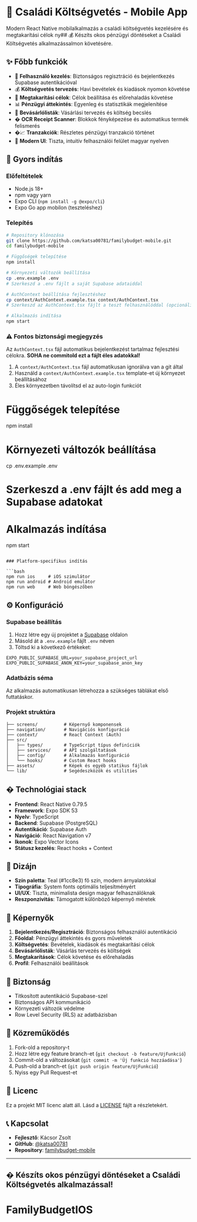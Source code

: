 # 📱 Családi Költségvetés - Mobile App

Modern React Native mobilalkalmazás a családi költségvetés kezelésére és megtakarítási célok ny## 💰 Készíts okos pénzügyi döntéseket a Családi Költségvetés alkalmazássalmon követésére.

## ✨ Főbb funkciók

- 👥 **Felhasználó kezelés**: Biztonságos regisztráció és bejelentkezés Supabase autentikációval
- 💰 **Költségvetés tervezés**: Havi bevételek és kiadások nyomon követése
- 🎯 **Megtakarítási célok**: Célok beállítása és előrehaladás követése
- 📊 **Pénzügyi áttekintés**: Egyenleg és statisztikák megjelenítése
- 🛒 **Bevásárlólisták**: Vásárlási tervezés és költség becslés
- � **OCR Receipt Scanner**: Blokkok fényképezése és automatikus termék felismerés
- �📈 **Tranzakciók**: Részletes pénzügyi tranzakció történet  
- 🎨 **Modern UI**: Tiszta, intuitív felhasználói felület magyar nyelven

## 🚀 Gyors indítás

### Előfeltételek

- Node.js 18+
- npm vagy yarn
- Expo CLI (`npm install -g @expo/cli`)
- Expo Go app mobilon (teszteléshez)

### Telepítés

```bash
# Repository klónozása
git clone https://github.com/katsa00781/familybudget-mobile.git
cd familybudget-mobile

# Függőségek telepítése
npm install

# Környezeti változók beállítása
cp .env.example .env
# Szerkeszd a .env fájlt a saját Supabase adataiddal

# AuthContext beállítása fejlesztéshez
cp context/AuthContext.example.tsx context/AuthContext.tsx
# Szerkeszd az AuthContext.tsx fájlt a teszt felhasználóddal (opcionális)

# Alkalmazás indítása
npm start
```

### ⚠️ Fontos biztonsági megjegyzés

Az `AuthContext.tsx` fájl automatikus bejelentkezést tartalmaz fejlesztési célokra. **SOHA ne commitold ezt a fájlt éles adatokkal!**

1. A `context/AuthContext.tsx` fájl automatikusan ignorálva van a git által
2. Használd a `context/AuthContext.example.tsx` template-et új környezet beállításához
3. Éles környezetben távolítsd el az auto-login funkciót

# Függőségek telepítése
npm install

# Környezeti változók beállítása
cp .env.example .env
# Szerkeszd a .env fájlt és add meg a Supabase adatokat

# Alkalmazás indítása
npm start
```

### Platform-specifikus indítás

```bash
npm run ios     # iOS szimulátor
npm run android # Android emulátor  
npm run web     # Web böngészőben
```

## ⚙️ Konfiguráció

### Supabase beállítás

1. Hozz létre egy új projektet a [Supabase](https://supabase.com) oldalon
2. Másold át a `.env.example` fájlt `.env` néven
3. Töltsd ki a következő értékeket:

```env
EXPO_PUBLIC_SUPABASE_URL=your_supabase_project_url
EXPO_PUBLIC_SUPABASE_ANON_KEY=your_supabase_anon_key
```

### Adatbázis séma

Az alkalmazás automatikusan létrehozza a szükséges táblákat első futtatáskor.

### Projekt struktúra

```plaintext
├── screens/          # Képernyő komponensek
├── navigation/       # Navigációs konfiguráció
├── context/          # React Context (Auth)
├── src/
│   ├── types/        # TypeScript típus definíciók
│   ├── services/     # API szolgáltatások
│   ├── config/       # Alkalmazás konfiguráció
│   └── hooks/        # Custom React hooks
├── assets/           # Képek és egyéb statikus fájlok
└── lib/              # Segédeszközök és utilities
```

## �️ Technológiai stack

- **Frontend**: React Native 0.79.5
- **Framework**: Expo SDK 53
- **Nyelv**: TypeScript
- **Backend**: Supabase (PostgreSQL)
- **Autentikáció**: Supabase Auth
- **Navigáció**: React Navigation v7
- **Ikonok**: Expo Vector Icons
- **Státusz kezelés**: React hooks + Context

## 🎨 Dizájn

- **Szín paletta**: Teal (#1cc8e3) fő szín, modern árnyalatokkal
- **Tipográfia**: System fonts optimális teljesítményért
- **UI/UX**: Tiszta, minimalista design magyar felhasználóknak
- **Reszponzivitás**: Támogatott különböző képernyő méretek

## 📱 Képernyők

1. **Bejelentkezés/Regisztráció**: Biztonságos felhasználói autentikáció
2. **Főoldal**: Pénzügyi áttekintés és gyors műveletek
3. **Költségvetés**: Bevételek, kiadások és megtakarítási célok
4. **Bevásárlólisták**: Vásárlás tervezés és költségek
5. **Megtakarítások**: Célok követése és előrehaladás
6. **Profil**: Felhasználói beállítások

## 🔐 Biztonság

- Titkosított autentikáció Supabase-szel
- Biztonságos API kommunikáció
- Környezeti változók védelme
- Row Level Security (RLS) az adatbázisban

## 🤝 Közreműködés

1. Fork-old a repository-t
2. Hozz létre egy feature branch-et (`git checkout -b feature/UjFunkció`)
3. Commit-old a változásokat (`git commit -m 'Új funkció hozzáadása'`)
4. Push-old a branch-et (`git push origin feature/UjFunkció`)
5. Nyiss egy Pull Request-et

## 📄 Licenc

Ez a projekt MIT licenc alatt áll. Lásd a [LICENSE](LICENSE) fájlt a részletekért.

## 📞 Kapcsolat

- **Fejlesztő**: Kácsor Zsolt
- **GitHub**: [@katsa00781](https://github.com/katsa00781)
- **Repository**: [familybudget-mobile](https://github.com/katsa00781/familybudget-mobile)

---

## � Készíts okos pénzügyi döntéseket a Családi Költségvetés alkalmazással!
# FamilyBudgetIOS
